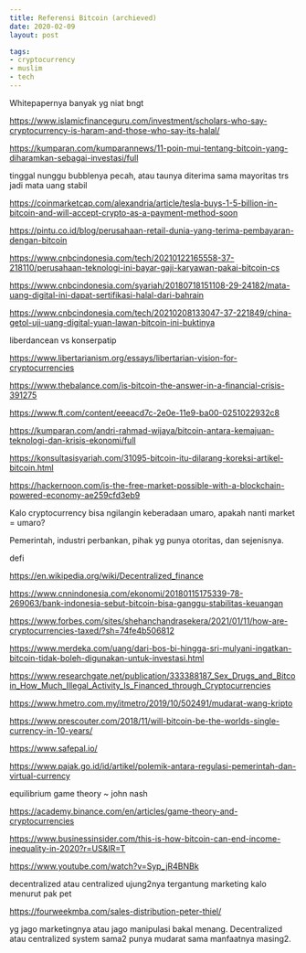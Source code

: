 ```yaml
---
title: Referensi Bitcoin (archieved)
date: 2020-02-09
layout: post

tags:  
- cryptocurrency
- muslim
- tech
---
```


Whitepapernya banyak yg niat bngt

https://www.islamicfinanceguru.com/investment/scholars-who-say-cryptocurrency-is-haram-and-those-who-say-its-halal/

https://kumparan.com/kumparannews/11-poin-mui-tentang-bitcoin-yang-diharamkan-sebagai-investasi/full

tinggal nunggu bubblenya pecah, atau taunya diterima sama mayoritas trs jadi mata uang stabil

https://coinmarketcap.com/alexandria/article/tesla-buys-1-5-billion-in-bitcoin-and-will-accept-crypto-as-a-payment-method-soon

https://pintu.co.id/blog/perusahaan-retail-dunia-yang-terima-pembayaran-dengan-bitcoin

https://www.cnbcindonesia.com/tech/20210122165558-37-218110/perusahaan-teknologi-ini-bayar-gaji-karyawan-pakai-bitcoin-cs

https://www.cnbcindonesia.com/syariah/20180718151108-29-24182/mata-uang-digital-ini-dapat-sertifikasi-halal-dari-bahrain

https://www.cnbcindonesia.com/tech/20210208133047-37-221849/china-getol-uji-uang-digital-yuan-lawan-bitcoin-ini-buktinya

 

liberdancean vs konserpatip

https://www.libertarianism.org/essays/libertarian-vision-for-cryptocurrencies

https://www.thebalance.com/is-bitcoin-the-answer-in-a-financial-crisis-391275

https://www.ft.com/content/eeeacd7c-2e0e-11e9-ba00-0251022932c8

https://kumparan.com/andri-rahmad-wijaya/bitcoin-antara-kemajuan-teknologi-dan-krisis-ekonomi/full

https://konsultasisyariah.com/31095-bitcoin-itu-dilarang-koreksi-artikel-bitcoin.html

https://hackernoon.com/is-the-free-market-possible-with-a-blockchain-powered-economy-ae259cfd3eb9

 

Kalo cryptocurrency bisa ngilangin keberadaan umaro, apakah nanti market = umaro?

Pemerintah, industri perbankan, pihak yg punya otoritas, dan sejenisnya.

defi 

https://en.wikipedia.org/wiki/Decentralized_finance

https://www.cnnindonesia.com/ekonomi/20180115175339-78-269063/bank-indonesia-sebut-bitcoin-bisa-ganggu-stabilitas-keuangan

https://www.forbes.com/sites/shehanchandrasekera/2021/01/11/how-are-cryptocurrencies-taxed/?sh=74fe4b506812

https://www.merdeka.com/uang/dari-bos-bi-hingga-sri-mulyani-ingatkan-bitcoin-tidak-boleh-digunakan-untuk-investasi.html

https://www.researchgate.net/publication/333388187_Sex_Drugs_and_Bitcoin_How_Much_Illegal_Activity_Is_Financed_through_Cryptocurrencies

https://www.hmetro.com.my/itmetro/2019/10/502491/mudarat-wang-kripto

https://www.prescouter.com/2018/11/will-bitcoin-be-the-worlds-single-currency-in-10-years/

https://www.safepal.io/

https://www.pajak.go.id/id/artikel/polemik-antara-regulasi-pemerintah-dan-virtual-currency

 

equilibrium game theory ~ john nash

https://academy.binance.com/en/articles/game-theory-and-cryptocurrencies 

https://www.businessinsider.com/this-is-how-bitcoin-can-end-income-inequality-in-2020?r=US&IR=T

https://www.youtube.com/watch?v=Syp_jR4BNBk

 

decentralized atau centralized ujung2nya tergantung marketing kalo menurut pak pet

https://fourweekmba.com/sales-distribution-peter-thiel/

yg jago marketingnya atau jago manipulasi bakal menang. Decentralized atau centralized system sama2 punya mudarat sama manfaatnya masing2. 